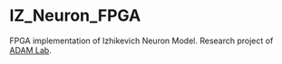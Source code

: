 # IZ_Neuron_FPGA
FPGA implementation of Izhikevich Neuron Model.
Research project of [ADAM Lab](https://adam.seas.gwu.edu/).
